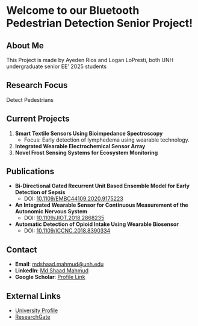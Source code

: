 # Welcome to our Bluetooth Pedestrian Detection Senior Project!

## About Me
This Project is made by Ayeden Rios and Logan LoPresti, both UNH undergraduate senior EE' 2025 students

## Research Focus
Detect Pedestrians

## Current Projects
1. **Smart Textile Sensors Using Bioimpedance Spectroscopy**  
   - Focus: Early detection of lymphedema using wearable technology.
2. **Integrated Wearable Electrochemical Sensor Array**  
3. **Novel Frost Sensing Systems for Ecosystem Monitoring**  

## Publications
- **Bi-Directional Gated Recurrent Unit Based Ensemble Model for Early Detection of Sepsis**  
  - DOI: [10.1109/EMBC44109.2020.9175223](https://doi.org/10.1109/EMBC44109.2020.9175223)
- **An Integrated Wearable Sensor for Continuous Measurement of the Autonomic Nervous System**  
  - DOI: [10.1109/JIOT.2018.2868235](https://doi.org/10.1109/JIOT.2018.2868235)
- **Automatic Detection of Opioid Intake Using Wearable Biosensor**  
  - DOI: [10.1109/ICCNC.2018.8390334](https://doi.org/10.1109/ICCNC.2018.8390334)

## Contact
- **Email**: [mdshaad.mahmud@unh.edu](mailto:mdshaad.mahmud@unh.edu)
- **LinkedIn**: [Md Shaad Mahmud](https://www.linkedin.com/in/mdshaadmahmud/)
- **Google Scholar**: [Profile Link](https://scholar.google.com/citations?user=xxxxxxx)

## External Links
- [University Profile](https://www.unh.edu/ece/mdshaadmahmud)
- [ResearchGate](https://www.researchgate.net/profile/Md_Shaad_Mahmud)
